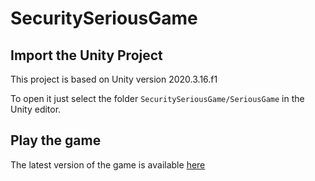 # SecuritySeriousGame

## Import the Unity Project
This project is based on Unity version 2020.3.16.f1

To open it just select the folder `SecuritySeriousGame/SeriousGame` in the Unity editor.

## Play the game
The latest version of the game is available [here](https://fintech-tycoon.herokuapp.com "Fintech Tycoon")
